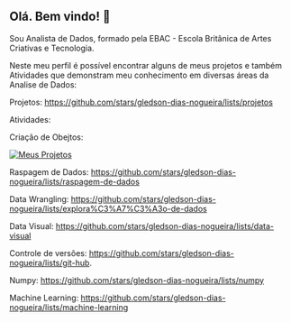 ## Olá. Bem vindo! 👋

Sou Analista de Dados, formado pela EBAC - Escola Britânica de Artes Criativas e Tecnologia.

Neste meu perfil é possível encontrar alguns de meus projetos e também Atividades que demonstram meu conhecimento em diversas áreas da Analise de Dados: 



Projetos: https://github.com/stars/gledson-dias-nogueira/lists/projetos

Atividades: 



Criação de Obejtos: 

[![Meus Projetos](POO.jpg)](https://github.com/stars/gledson-dias-nogueira/lists/criação-de-objetos)


Raspagem de Dados: https://github.com/stars/gledson-dias-nogueira/lists/raspagem-de-dados


Data Wrangling: https://github.com/stars/gledson-dias-nogueira/lists/explora%C3%A7%C3%A3o-de-dados


Data Visual: https://github.com/stars/gledson-dias-nogueira/lists/data-visual



Controle de versões: https://github.com/stars/gledson-dias-nogueira/lists/git-hub.

Numpy: https://github.com/stars/gledson-dias-nogueira/lists/numpy


Machine Learning: https://github.com/stars/gledson-dias-nogueira/lists/machine-learning


<!--
**gledson-dias-nogueira/gledson-dias-nogueira** is a ✨ _special_ ✨ repository because its `README.md` (this file) appears on your GitHub profile.

Here are some ideas to get you started:

- 🔭 I’m currently working on ...
- 🌱 I’m currently learning ...
- 👯 I’m looking to collaborate on ...
- 🤔 I’m looking for help with ...
- 💬 Ask me about ...
- 📫 How to reach me: ...
- 😄 Pronouns: ...
- ⚡ Fun fact: ...
-->
